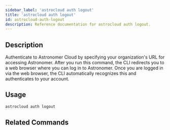 ```yaml
---
sidebar_label: 'astrocloud auth logout'
title: 'astrocloud auth logout'
id: astrocloud-auth-logout
description: Reference documentation for astrocloud auth logout.
---
```


## Description

Authenticate to Astronomer Cloud by specifying your organization's URL for accessing Astronomer. After you run this command, the CLI redirects you to a web browser where you can log in to Astronomer. Once you are logged in via the web browser, the CLI automatically recognizes this and authenticates to your account.

## Usage

```sh
astrocloud auth logout
```

## Related Commands
